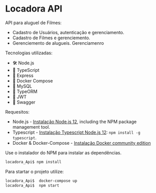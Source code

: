 # Locadora API

API para aluguel de Filmes:
* Cadastro de Usuários, autenticação e gerenciamento.
* Cadastro de Filmes e gerenciemento.
* Gerenciemento de alugueis. Gerenciamenro

Tecnologias utilizadas:
* 🛠 Node.js
* 💈 TypeScript
* 🚀 Express
* 🐋 Docker Compose
* 🐬 MySQL
* 🔧 TypeORM
* 🔑 JWT
* 📝 Swagger

Requesitos:
* Node.js - [Instalação Node.js 12](https://nodejs.org/en/), including the NPM package management tool.
* Typescript - [Instalação Typescript Node.js 12](https://www.typescriptlang.org/): ```npm install -g typescript```.
* Docker & Docker-Compose - [Instalação Docker community edition](https://hub.docker.com/search/?type=edition&offering=community)

Use o instalador do NPM para instalar as dependências.

```bash
locadora_Api$ npm install
```
Para startar o projeto utilize:

```bash
locadora_Api$  docker-compose up
locadora_Api$  npm start
```

